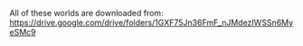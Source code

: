 All of these worlds are downloaded from: https://drive.google.com/drive/folders/1GXF75Jn36FmF_nJMdezIWSSn6MyeSMc9

